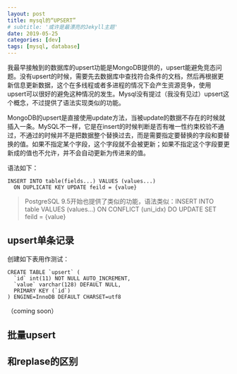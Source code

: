```yaml
---
layout: post
title: mysql的“UPSERT”
# subtitle: '或许是最漂亮的Jekyll主题'
date: 2019-05-25
categories: [dev]
tags: [mysql, database]
---
```

我最早接触到的数据库的upsert功能是MongoDB提供的，upsert能避免竞态问题。没有upsert的时候，需要先去数据库中查找符合条件的文档，然后再根据更新信息更新数据，这个在多线程或者多进程的情况下会产生资源竞争，使用upsert可以很好的避免这种情况的发生。Mysql没有提过（我没有见过）upsert这个概念，不过提供了语法实现类似的功能。

MongoDB的upsert是直接使用update方法，当被update的数据不存在的时候就插入一条。MySQL不一样，它是在insert的时候判断是否有唯一性约束校验不通过，不通过的时候并不是把数据整个替换过去，而是需要指定要替换的字段和要替换的值。如果不指定某个字段，这个字段就不会被更新；如果不指定这个字段要更新成的值也不允许，并不会自动更新为传进来的值。

语法如下：
```
INSERT INTO table(fields...) VALUES (values...)
  ON DUPLICATE KEY UPDATE feild = {value}
```

> PostgreSQL 9.5开始也提供了类似的功能，语法类似：INSERT INTO table VALUES (values...) ON CONFLICT (uni_idx) DO UPDATE SET feild = {value}

## upsert单条记录
创建如下表用作测试：
```
CREATE TABLE `upsert` (
  `id` int(11) NOT NULL AUTO_INCREMENT,
  `value` varchar(128) DEFAULT NULL,
  PRIMARY KEY (`id`)
) ENGINE=InnoDB DEFAULT CHARSET=utf8
```

（coming soon）
## 批量upsert

## 和replase的区别